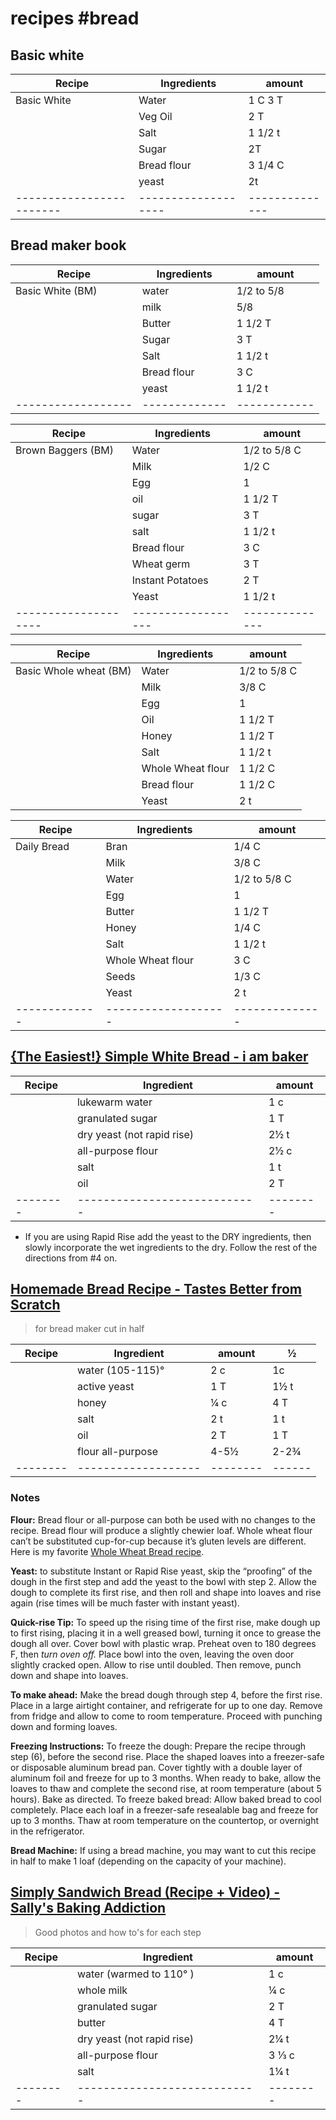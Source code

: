 # recipes #bread 

## Basic white

| Recipe                 | Ingredients       | amount       |
| ---------------------- | ----------------- | ------------ |
| Basic White            | Water             | 1 C 3 T      |
|                        | Veg Oil           | 2 T          |
|                        | Salt              | 1 1/2 t      |
|                        | Sugar             | 2T           |
|                        | Bread flour       | 3 1/4 C      |
|                        | yeast             | 2t           |
|------------------------|-------------------|--------------|

## Bread maker book
| Recipe           | Ingredients | amount     |
|------------------|-------------|------------|
| Basic White (BM) | water       | 1/2 to 5/8 |
|                  | milk        | 5/8        |
|                  | Butter      | 1 1/2 T    |
|                  | Sugar       | 3 T        |
|                  | Salt        | 1 1/2 t    |
|                  | Bread flour | 3 C        |
|                  | yeast       | 1 1/2 t    |
|------------------|-------------|------------|

| Recipe             | Ingredients      | amount       |
|--------------------|------------------|--------------|
| Brown Baggers (BM) | Water            | 1/2 to 5/8 C |
|                    | Milk             | 1/2 C        |
|                    | Egg              | 1            |
|                    | oil              | 1 1/2 T      |
|                    | sugar            | 3 T          |
|                    | salt             | 1 1/2 t      |
|                    | Bread flour      | 3 C          |
|                    | Wheat germ       | 3 T          |
|                    | Instant Potatoes | 2 T          |
|                    | Yeast            | 1 1/2 t      |
|--------------------|------------------|--------------|

| Recipe                 | Ingredients       | amount       |
|------------------------|-------------------|--------------|
| Basic Whole wheat (BM) | Water             | 1/2 to 5/8 C |
|                        | Milk              | 3/8 C        |
|                        | Egg               | 1            |
|                        | Oil               | 1 1/2 T      |
|                        | Honey             | 1 1/2 T      |
|                        | Salt              | 1 1/2 t      |
|                        | Whole Wheat flour | 1 1/2 C      |
|                        | Bread flour       | 1 1/2 C      |
|                        | Yeast             | 2 t          |


| Recipe      | Ingredients       | amount       |
|-------------|-------------------|--------------|
| Daily Bread | Bran              | 1/4 C        |
|             | Milk              | 3/8 C        |
|             | Water             | 1/2 to 5/8 C |
|             | Egg               | 1            |
|             | Butter            | 1 1/2 T      |
|             | Honey             | 1/4 C        |
|             | Salt              | 1 1/2 t      |
|             | Whole Wheat flour | 3 C          |
|             | Seeds             | 1/3 C        |
|             | Yeast             | 2 t          |
|-------------|-------------------|--------------|

## [{The Easiest!} Simple White Bread - i am baker](https://iambaker.net/white-bread-recipe/)

| Recipe | Ingredient                 | amount |
|--------|----------------------------|--------|
|        | lukewarm water             | 1 c    |
|        | granulated sugar           | 1 T    |
|        | dry yeast (not rapid rise) | 2½ t   |
|        | all-purpose flour          | 2½ c   |
|        | salt                       | 1 t    |
|        | oil                        | 2 T    |
|--------|----------------------------|--------|

* If you are using Rapid Rise add the yeast to the DRY ingredients, then slowly incorporate the wet ingredients to the dry. Follow the rest of the directions from #4 on. 

## [Homemade Bread Recipe - Tastes Better from Scratch](https://tastesbetterfromscratch.com/bread-recipe/ "Homemade Bread Recipe - Tastes Better from Scratch")

> for bread maker cut in half

| Recipe | Ingredient        | amount | ½    |
|--------|-------------------|--------|------|
|        | water (105-115)°  | 2 c    | 1c   |
|        | active yeast      | 1 T    | 1½ t |
|        | honey             | ¼ c    | 4 T  |
|        | salt              | 2 t    | 1 t  |
|        | oil               | 2 T    | 1 T  |
|        | flour all-purpose | 4-5½   | 2-2¾ |
|--------|-------------------|--------|------|

### Notes

**Flour:** Bread flour or all-purpose can both be used with no changes to the recipe. Bread flour will produce a slightly chewier loaf. Whole wheat flour can’t be substituted cup-for-cup because it’s gluten levels are different. Here is my favorite [Whole Wheat Bread recipe](https://tastesbetterfromscratch.com/honey-whole-wheat-bread/).

**Yeast:** to substitute Instant or Rapid Rise yeast, skip the “proofing” of the dough in the first step and add the yeast to the bowl with step 2. Allow the dough to complete its first rise, and then roll and shape into loaves and rise again (rise times will be much faster with instant yeast). 

**Quick-rise Tip:** To speed up the rising time of the first rise, make dough up to first rising, placing it in a well greased bowl, turning it once to grease the dough all over. Cover bowl with plastic wrap. Preheat oven to 180 degrees F, then *turn oven off.* Place bowl into the oven, leaving the oven door slightly cracked open. Allow to rise until doubled. Then remove, punch down and shape into loaves.

**To make ahead:** Make the bread dough through step 4, before the first rise. Place in a large airtight container, and refrigerate for up to one day. Remove from fridge and allow to come to room temperature. Proceed with punching down and forming loaves.

**Freezing Instructions:**
To freeze the dough: Prepare the recipe through step (6), before the second rise. Place the shaped loaves into a freezer-safe or disposable aluminum bread pan. Cover tightly with a double layer of aluminum foil and freeze for up to 3 months. When ready to bake, allow the loaves to thaw and complete the second rise, at room temperature (about 5 hours). Bake as directed.
To freeze baked bread: Allow baked bread to cool completely. Place each loaf in a freezer-safe resealable bag and freeze for up to 3 months. Thaw at room temperature on the countertop, or overnight in the refrigerator.

**Bread Machine:** If using a bread machine, you may want to cut this recipe in half to make 1 loaf (depending on the capacity of your machine).


## [Simply Sandwich Bread (Recipe + Video) - Sally's Baking Addiction](https://sallysbakingaddiction.com/sandwich-bread/ "Simply Sandwich Bread (Recipe + Video) - Sally's Baking Addiction")

> Good photos and how to's for each step

| Recipe | Ingredient                 | amount |
|--------|----------------------------|--------|
|        | water (warmed to 110° )    | 1 c    |
|        | whole milk                 | ¼ c    |
|        | granulated sugar           | 2 T    |
|        | butter                     | 4 T    |
|        | dry yeast (not rapid rise) | 2¼ t   |
|        | all-purpose flour          | 3 ⅓ c  |
|        | salt                       | 1¼ t   |
|--------|----------------------------|--------|


